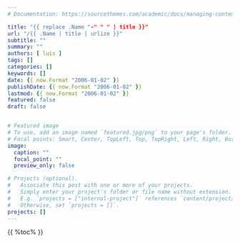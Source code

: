 ```yaml
---
# Documentation: https://sourcethemes.com/academic/docs/managing-content/

title: "{{ replace .Name "-" " " | title }}"
url: "/{{ .Name | title | urlize }}"
subtitle: ""
summary: ""
authors: [ luis ]
tags: []
categories: []
keywords: []
date: {{ now.Format "2006-01-02" }}
publishDate: {{ now.Format "2006-01-02" }}
lastmod: {{ now.Format "2006-01-02" }}
featured: false
draft: false


# Featured image
# To use, add an image named `featured.jpg/png` to your page's folder.
# Focal points: Smart, Center, TopLeft, Top, TopRight, Left, Right, BottomLeft, Bottom, BottomRight.
image:
  caption: ""
  focal_point: ""
  preview_only: false

# Projects (optional).
#   Associate this post with one or more of your projects.
#   Simply enter your project's folder or file name without extension.
#   E.g. `projects = ["internal-project"]` references `content/project/deep-learning/index.md`.
#   Otherwise, set `projects = []`.
projects: []
---
```

 {{ %toc% }}

